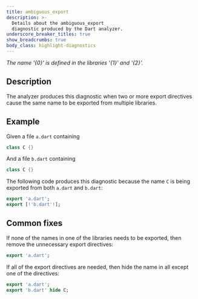 ```yaml
---
title: ambiguous_export
description: >-
  Details about the ambiguous_export
  diagnostic produced by the Dart analyzer.
underscore_breaker_titles: true
show_breadcrumbs: true
body_class: highlight-diagnostics
---
```


_The name '{0}' is defined in the libraries '{1}' and '{2}'._

## Description

The analyzer produces this diagnostic when two or more export directives
cause the same name to be exported from multiple libraries.

## Example

Given a file `a.dart` containing

```dart
class C {}
```

And a file `b.dart` containing

```dart
class C {}
```

The following code produces this diagnostic because the name `C` is being
exported from both `a.dart` and `b.dart`:

```dart
export 'a.dart';
export [!'b.dart'!];
```

## Common fixes

If none of the names in one of the libraries needs to be exported, then
remove the unnecessary export directives:

```dart
export 'a.dart';
```

If all of the export directives are needed, then hide the name in all
except one of the directives:

```dart
export 'a.dart';
export 'b.dart' hide C;
```
